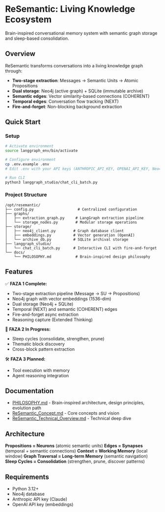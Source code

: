 # ReSemantic: Living Knowledge Ecosystem

Brain-inspired conversational memory system with semantic graph storage and sleep-based consolidation.

## Overview

ReSemantic transforms conversations into a living knowledge graph through:
- **Two-stage extraction**: Messages → Semantic Units → Atomic Propositions
- **Dual storage**: Neo4j (active graph) + SQLite (immutable archive)
- **Semantic edges**: Vector similarity-based connections (COHERENT)
- **Temporal edges**: Conversation flow tracking (NEXT)
- **Fire-and-forget**: Non-blocking background extraction

## Quick Start

### Setup

```bash
# Activate environment
source langgraph_env/bin/activate

# Configure environment
cp .env.example .env
# Edit .env with your API keys (ANTHROPIC_API_KEY, OPENAI_API_KEY, Neo4j credentials)

# Run CLI
python3 langgraph_studio/chat_cli_batch.py
```

### Project Structure

```
/opt/resemantic/
├── config.py                    # Centralized configuration
├── graphs/
│   ├── extraction_graph.py     # LangGraph extraction pipeline
│   └── storage_nodes.py        # Modular storage operations
├── storage/
│   ├── neo4j_client.py        # Graph database client
│   ├── embeddings.py          # Vector generation (OpenAI)
│   └── archive_db.py          # SQLite archival storage
├── langgraph_studio/
│   └── chat_cli_batch.py      # Interactive CLI with fire-and-forget
└── docs/
    └── PHILOSOPHY.md           # Brain-inspired design philosophy
```

## Features

✅ **FAZA 1 Complete:**
- Two-stage extraction pipeline (Message → SU → Propositions)
- Neo4j graph with vector embeddings (1536-dim)
- Dual storage (Neo4j + SQLite)
- Temporal (NEXT) and semantic (COHERENT) edges
- Fire-and-forget async extraction
- Reasoning capture (Extended Thinking)

🔄 **FAZA 2 In Progress:**
- Sleep cycles (consolidate, strengthen, prune)
- Thematic block discovery
- Cross-block pattern extraction

🛠️ **FAZA 3 Planned:**
- Tool execution with memory
- Agent reasoning integration

## Documentation

- [PHILOSOPHY.md](docs/PHILOSOPHY.md) - Brain-inspired architecture, design principles, evolution path
- [ReSemantic_Concept.md](docs/ReSemantic_Concept.md) - Core concepts and vision
- [ReSemantic_Technical_Overview.md](docs/ReSemantic_Technical_Overview.md) - Technical deep dive

## Architecture

**Propositions = Neurons** (atomic semantic units)
**Edges = Synapses** (temporal + semantic connections)
**Context = Working Memory** (local window)
**Graph Traversal = Long-term Memory** (semantic navigation)
**Sleep Cycles = Consolidation** (strengthen, prune, discover patterns)

## Requirements

- Python 3.12+
- Neo4j database
- Anthropic API key (Claude)
- OpenAI API key (embeddings)
